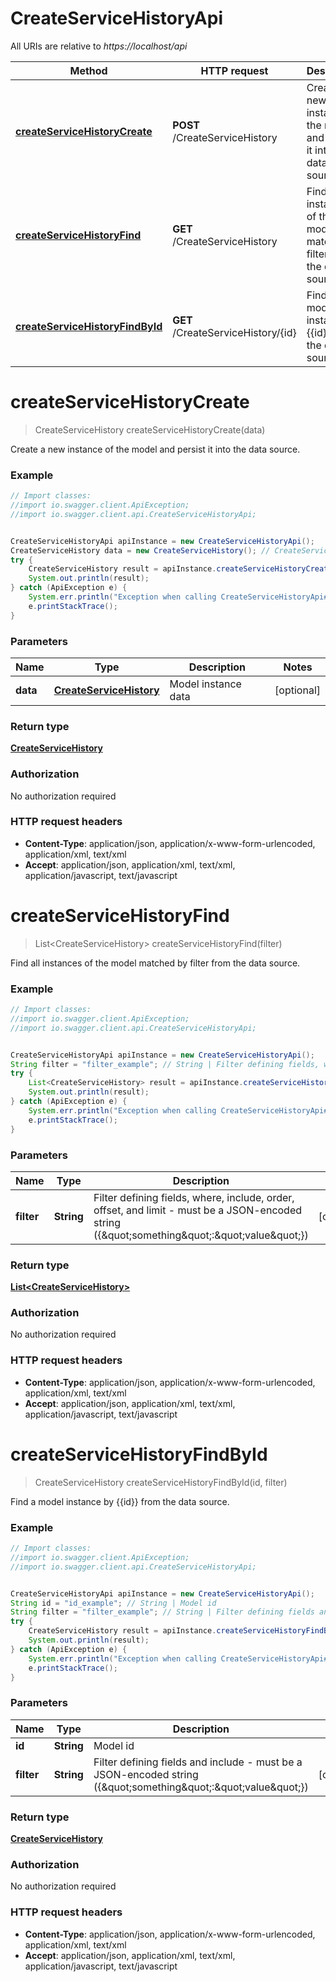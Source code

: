 # CreateServiceHistoryApi

All URIs are relative to *https://localhost/api*

Method | HTTP request | Description
------------- | ------------- | -------------
[**createServiceHistoryCreate**](CreateServiceHistoryApi.md#createServiceHistoryCreate) | **POST** /CreateServiceHistory | Create a new instance of the model and persist it into the data source.
[**createServiceHistoryFind**](CreateServiceHistoryApi.md#createServiceHistoryFind) | **GET** /CreateServiceHistory | Find all instances of the model matched by filter from the data source.
[**createServiceHistoryFindById**](CreateServiceHistoryApi.md#createServiceHistoryFindById) | **GET** /CreateServiceHistory/{id} | Find a model instance by {{id}} from the data source.


<a name="createServiceHistoryCreate"></a>
# **createServiceHistoryCreate**
> CreateServiceHistory createServiceHistoryCreate(data)

Create a new instance of the model and persist it into the data source.

### Example
```java
// Import classes:
//import io.swagger.client.ApiException;
//import io.swagger.client.api.CreateServiceHistoryApi;


CreateServiceHistoryApi apiInstance = new CreateServiceHistoryApi();
CreateServiceHistory data = new CreateServiceHistory(); // CreateServiceHistory | Model instance data
try {
    CreateServiceHistory result = apiInstance.createServiceHistoryCreate(data);
    System.out.println(result);
} catch (ApiException e) {
    System.err.println("Exception when calling CreateServiceHistoryApi#createServiceHistoryCreate");
    e.printStackTrace();
}
```

### Parameters

Name | Type | Description  | Notes
------------- | ------------- | ------------- | -------------
 **data** | [**CreateServiceHistory**](CreateServiceHistory.md)| Model instance data | [optional]

### Return type

[**CreateServiceHistory**](CreateServiceHistory.md)

### Authorization

No authorization required

### HTTP request headers

 - **Content-Type**: application/json, application/x-www-form-urlencoded, application/xml, text/xml
 - **Accept**: application/json, application/xml, text/xml, application/javascript, text/javascript

<a name="createServiceHistoryFind"></a>
# **createServiceHistoryFind**
> List&lt;CreateServiceHistory&gt; createServiceHistoryFind(filter)

Find all instances of the model matched by filter from the data source.

### Example
```java
// Import classes:
//import io.swagger.client.ApiException;
//import io.swagger.client.api.CreateServiceHistoryApi;


CreateServiceHistoryApi apiInstance = new CreateServiceHistoryApi();
String filter = "filter_example"; // String | Filter defining fields, where, include, order, offset, and limit - must be a JSON-encoded string ({\"something\":\"value\"})
try {
    List<CreateServiceHistory> result = apiInstance.createServiceHistoryFind(filter);
    System.out.println(result);
} catch (ApiException e) {
    System.err.println("Exception when calling CreateServiceHistoryApi#createServiceHistoryFind");
    e.printStackTrace();
}
```

### Parameters

Name | Type | Description  | Notes
------------- | ------------- | ------------- | -------------
 **filter** | **String**| Filter defining fields, where, include, order, offset, and limit - must be a JSON-encoded string ({\&quot;something\&quot;:\&quot;value\&quot;}) | [optional]

### Return type

[**List&lt;CreateServiceHistory&gt;**](CreateServiceHistory.md)

### Authorization

No authorization required

### HTTP request headers

 - **Content-Type**: application/json, application/x-www-form-urlencoded, application/xml, text/xml
 - **Accept**: application/json, application/xml, text/xml, application/javascript, text/javascript

<a name="createServiceHistoryFindById"></a>
# **createServiceHistoryFindById**
> CreateServiceHistory createServiceHistoryFindById(id, filter)

Find a model instance by {{id}} from the data source.

### Example
```java
// Import classes:
//import io.swagger.client.ApiException;
//import io.swagger.client.api.CreateServiceHistoryApi;


CreateServiceHistoryApi apiInstance = new CreateServiceHistoryApi();
String id = "id_example"; // String | Model id
String filter = "filter_example"; // String | Filter defining fields and include - must be a JSON-encoded string ({\"something\":\"value\"})
try {
    CreateServiceHistory result = apiInstance.createServiceHistoryFindById(id, filter);
    System.out.println(result);
} catch (ApiException e) {
    System.err.println("Exception when calling CreateServiceHistoryApi#createServiceHistoryFindById");
    e.printStackTrace();
}
```

### Parameters

Name | Type | Description  | Notes
------------- | ------------- | ------------- | -------------
 **id** | **String**| Model id |
 **filter** | **String**| Filter defining fields and include - must be a JSON-encoded string ({\&quot;something\&quot;:\&quot;value\&quot;}) | [optional]

### Return type

[**CreateServiceHistory**](CreateServiceHistory.md)

### Authorization

No authorization required

### HTTP request headers

 - **Content-Type**: application/json, application/x-www-form-urlencoded, application/xml, text/xml
 - **Accept**: application/json, application/xml, text/xml, application/javascript, text/javascript


